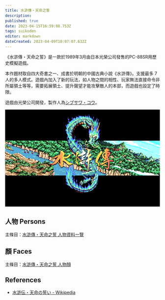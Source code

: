 ```yaml
---
title: 水滸傳・天命之誓
description: 
published: true
date: 2023-04-15T16:59:08.753Z
tags: suikoden
editor: markdown
dateCreated: 2023-04-09T10:07:07.632Z
---
```


《水滸傳・天命之誓》是一款於1989年3月由日本光榮公司發售的PC-88SR用歷史模擬遊戲。

本作題材取自四大奇書之一、成書於明朝的中國古典小說《水滸傳》。支援最多 7 人的多人模式。遊戲內加入了新的玩法，如人物之間的相性、玩家無法直接命令非所屬領土等等，需要拓展領土、提升聲望才能攻擊敵人的本部，而遊戲也設定了時限。

遊戲由光榮公司開發，製作人為[シブサワ・コウ]()。

![](/assets/games/suikoden/suikoden_dos_tw_title.png)

## 人物 Persons

主條目：[水滸傳・天命之誓 人物資料一覽](/遊戲/水滸傳・天命之誓/人物資料)

## 顏 Faces

主條目：[水滸傳・天命之誓 人物顏](/遊戲/水滸傳・天命之誓/人物顏)

## References

- [水滸伝・天命の誓い \- Wikipedia](https://ja.wikipedia.org/wiki/%E6%B0%B4%E6%BB%B8%E4%BC%9D%E3%83%BB%E5%A4%A9%E5%91%BD%E3%81%AE%E8%AA%93%E3%81%84)
